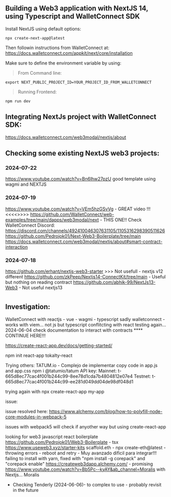 ## Building a Web3 application with NextJS 14, using Typescript and WalletConnect SDK

Install NextJS using default options:
```shell
npx create-next-app@latest
```

Then followin instructions from WalletConnect at:
https://docs.walletconnect.com/appkit/next/core/installation

Make sure to define the environment variable by using:
> From Command line:
```shell
export NEXT_PUBLIC_PROJECT_ID=YOUR_PROJECT_ID_FROM_WALLETCONNECT
```

> Running Frontend:
```shell
npm run dev
```

## Integrating NextJs project with WalletConnect SDK:
https://docs.walletconnect.com/web3modal/nextjs/about

## Checking some existing NextJS web3 projects:
### 2024-07-22
https://www.youtube.com/watch?v=Bn6lhw27pzU good template using wagmi and NEXTJS

### 2024-07-19
https://www.youtube.com/watch?v=VEm5hzGSvVg - GREAT video !!! <<<<>>>>
https://github.com/WalletConnect/web-examples/tree/main/dapps/web3modal/next - THIS ONE!!
Check WalletConnect Discord: https://discord.com/channels/492410046307631105/1105316298390511626
https://github.com/Pedrojok01/Next-Web3-Boilerplate/tree/main
https://docs.walletconnect.com/web3modal/nextjs/about#smart-contract-interaction
### 2024-07-18
https://github.com/erhant/nextjs-web3-starter >>> Not usefull - nextjs v12 different
https://github.com/zkPeep/Nextjs14-ConnectKit/tree/main - Useful but nothing on reading contract
https://github.com/abhik-99/NextJs13-Web3 - Not useful nextjs13




#
#

## Investigation:
WalletConnect with reactjs - vue - wagmi  - typescript sadly
walletconnect - works with viem... not js but typescript conflitcting with react
	testing again...
	2024-06-04
	check documentation to interact with contracts
**** CONTINUE HERE!!!







https://create-react-app.dev/docs/getting-started/

npm init react-app tokalty-react




Trying others:
TATUM.io - Complejo de implementar
	copy code in app.js and app.css
	npm i @tatumio/tatum
	API key: 
		Mainnet: t-665d8ec77cac4f001b244c99-8ee78d1cda7b4804812e07e4
		Testnet: t-665d8ec77cac4f001b244c99-ee281d049dd04de98df048d1

trying again with 
npx create-react-app my-app

issue:

issue resolved here:
https://www.alchemy.com/blog/how-to-polyfill-node-core-modules-in-webpack-5

issues with webpack5 will check if anyother way but using create-react-app


looking for web3 javascript react boilerplate
	https://github.com/Pedrojok01/Web3-Boilerplate - tsx
	https://www.useweb3.xyz/starter-kits
	scaffold.eth - npx create-eth@latest - throwing errors - reboot and retry - Muy avanzado dificil para integrar!!!
		failing to install with yarn, fixed with "npm install -g corepack" and "corepack enable"
	https://createweb3dapp.alchemy.com/ - promising
	https://www.youtube.com/watch?v=Bb5Pc--kyAY&ab_channel=Moralis with Nextjs... Moralis

* Checking Tenderly (2024-06-06)- to complex to use - probably revisit in the future



